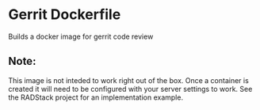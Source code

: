 # Gerrit Dockerfile
Builds a docker image for gerrit code review

## Note:
This image is not inteded to work right out of the box.  Once a container is created it will need to be configured with your server settings to work.  See the RADStack project for an implementation example.
